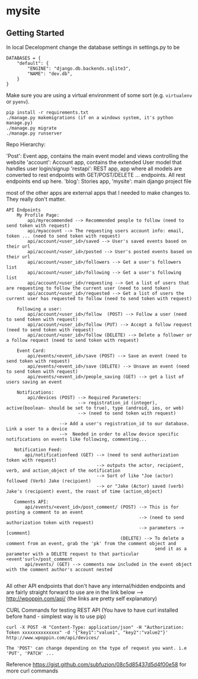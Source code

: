 
# mysite

## Getting Started

In local Decelopment change the database settings in settings.py to be

```
DATABASES = {
    "default": {
        "ENGINE": "django.db.backends.sqlite3",
        "NAME": "dev.db",
    }
}
```

Make sure you are using a virtual environment of some sort (e.g. `virtualenv` or
`pyenv`).


```
pip install -r requirements.txt
./manage.py makemigrations (if on a windows system, it's python manage.py)
./manage.py migrate
./manage.py runserver
```

Repo Hierarchy:

'Post': Event app, contains the main event model and views controlling the website
'account': Account app, contains the extended User model that handles user login/signup
'restapi': REST app, app where all models are converted to rest endpoints with GET/POST/DELETE ... endpoints. All rest endpoints end up here.
'blog': Stories app, 
'mysite': main django project file

most of the other apps are external apps that I needed to make changes to. They really don't matter.


```
API Endpoints
    My Profile Page:
        api/myrecommended --> Recommended people to follow (need to send token with request)
        api/myaccount --> The requesting users account info: email, token ... (need to send token with request)
        api/account/<user_id>/saved --> User's saved events based on their url
        api/account/<user_id>/posted --> User's posted events based on their url
        api/account/<user_id>/followers --> Get a user's followers list
        api/account/<user_id>/following --> Get a user's following list 
        api/account/<user_id>/requesting --> Get a list of users that are requesting to follow the current user (need to send token)
        api/account/<user_id>/requested --> Get a list of users the current user has requested to follow (need to send token with request)
    
    Following a user:
        api/account/<user_id>/follow  (POST) --> Follow a user (need to send token with request)
        api/account/<user_id>/follow (PUT) --> Accept a follow request (need to send token with request)
        api/account/<user_id>/follow (DELETE) --> Delete a follower or a follow request (need to send token with request)
    
    Event Card:
        api/events/<event_id>/save (POST) --> Save an event (need to send token with request)
        api/events/<event_id>/save (DELETE) --> Unsave an event (need to send token with request)
        api/events/<event_id>/people_saving (GET) --> get a list of users saving an event
        
    Notifications:
        api/devices (POST) --> Required Parameters:
                           --> registration_id (integer), active(boolean- should be set to true), type (android, ios, or web)
                           --> (need to send token with request)                   
                        
                    --> Add a user's registration_id to our database. Link a user to a device 
                    -->  Needed in order to allow device specific notifications on events like following, commenting...
                    
   Notification Feed:
       api/notificationfeed (GET) --> (need to send authorization token with request)
                                  --> outputs the actor, recipient, verb, and action_object of the notification
                                  --> Sort of like "Joe (actor) followed (Verb) Jake (recipient) 
                                  --> or "Jake (Actor) saved (verb) Jake's (recipient) event, the roast of time (action_object)
                                  
   Comments API:
       api/events/<event_id>/post_comment/ (POST) --> This is for posting a comment to an event
                                                  --> (need to send authorization token with request)
                                                  --> parameters -> [comment]
                                           (DELETE) --> To delete a comment from an event, grab the 'pk' from the comment object and 
                                                        send it as a parameter with a DELETE request to that particular <event'surl>/post_comment
       api/events/ (GET) --> comments now included in the event object with the comment author's account nested
                                 
```

All other API endpoints that don't have any internal/hidden endpoints and are fairly straight forward to use are in the link below
--> http://wpoppin.com/api/   (the links are pretty self explanatory)

CURL Commands for testing REST API (You have to have curl installed before hand - simplest way is to use pip)
```
curl -X POST -H "Content-Type: application/json" -H "Authorization: Token xxxxxxxxxxxxxx" -d '{"key1":"value1", "key2":"value2"}' http://www.wpoppin.com/api/devices/

The 'POST' can change depending on the type of request you want. i.e 'PUT', 'PATCH' ...
```
Reference https://gist.github.com/subfuzion/08c5d85437d5d4f00e58 for more curl commands 

